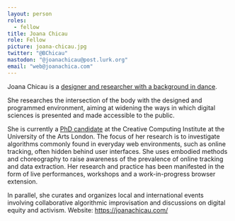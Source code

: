 ```yaml
---
layout: person
roles:
  - fellow
title: Joana Chicau
role: Fellow
picture: joana-chicau.jpg
twitter: "@BChicau"
mastodon: "@joanachicau@post.lurk.org"
email: "web@joanachica.com"
---
```

Joana Chicau is a [designer and researcher with a background in dance](https://joanachicau.com/).

<!--more-->

She researches the intersection of the body with the designed and programmed environment, aiming at widening the ways in which digital sciences is presented and made accessible to the public.

She is currently a [PhD candidate](https://researchers.arts.ac.uk/2383-joana-chicau) at the Creative Computing Institute at the University of the Arts London. The focus of her research is to investigate algorithms commonly found in everyday web environments, such as online tracking, often hidden behind user interfaces. She uses embodied methods and choreography to raise awareness of the prevalence of online tracking and data extraction. Her research and practice has been manifested in the form of live performances, workshops and a work-in-progress browser extension.

In parallel, she curates and organizes local and international events involving collaborative algorithmic improvisation and discussions on digital equity and activism. 
Website: https://joanachicau.com/
